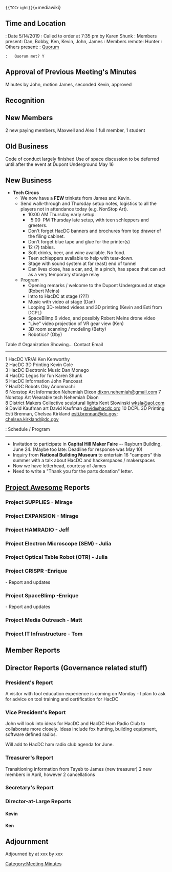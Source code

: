`{{TOCright}}`{=mediawiki}

## Time and Location

:   Date 5/14/2019
:   Called to order at 7:35 pm by Karen Shunk
:   Members present: Dan, Bobby, Ken, Kevin, John, James
:   Members remote: Hunter
:   Others present:
:   [Quorum](Quorum)

    :   Quorum met? Y

## Approval of Previous Meeting's Minutes

Minutes by John, motion James, seconded Kevin, approved

## Recognition

## New Members

2 new paying members, Maxwell and Alex 1 full member, 1 student

## Old Business

Code of conduct largely finished Use of space discussion to be deferred
until after the event at Dupont Underground May 16

## New Business

-   **Tech Circus**
    -   We now have a **FEW** trinkets from James and Kevin.
    -   Send walk-through and Thursday setup notes, logistics to all the
        players not in attendance today (e.g. NonStop Art).
        -   10:00 AM Thursday early setup.
        -     5:00  PM Thursday late setup, with teen schleppers and
            greeters.
        -   Don't forget HacDC banners and brochures from top drawer of
            the filing cabinet.
        -   Don't forget blue tape and glue for the printer(s)
        -   12 (?) tables.
        -   Soft drinks, beer, and wine available. No food.
        -   Teen schleppers available to help with tear-down.
        -   Stage with sound system at far (east) end of tunnel
        -   Dan lives close, has a car, and, in a pinch, has space that
            can act as a very temporary storage relay
    -   Program
        -   Opening remarks / welcome to the Dupont Underground at stage
            (Robert Meins)
        -   Intro to HacDC at stage (???)
        -   Music with video at stage (Dan)
        -   Looping 3D-related videos and 3D printing (Kevin and Esti
            from DCPL)
        -   SpaceBlimp 6 video, and possibly Robert Meins drone video
        -   "Live" video projection of VR gear view (Ken)
        -   3D room scanning / modeling (Betty)
        -   Robotics? (Oby)

  Table \#   Organization                 Showing...          Contact                          Email
  ---------- ---------------------------- ------------------- -------------------------------- ----------------------------------------------
  1          HacDC                        VR/AI               Ken Kenworthy                    
  2          HacDC                        3D Printing         Kevin Cole                       
  3          HacDC                        Electronic Music    Dan Monego                       
  4          HacDC                        Legos for fun       Karen Shunk                      
  5          HacDC                        Information         John Pancoast                    
  ?          HacDC                        Robots              Oby Anomnachi                    
  6          Nonstop Art                  Information         Nehemiah Dixon                   dixon.nehemiah@gmail.com
  7          Nonstop Art                  Wearable tech       Nehemiah Dixon                   
  8          District Makers Collective   sculptural lights   Kent Slowinski                   wksla@aol.com
  9          David Kaufman                art                 David Kaufman                    david@hacdc.org
  10         DCPL                         3D Printing         Esti Brennan, Chelsea Kirkland   esti.brennan@dc.gov; chelsea.kirkland@dc.gov

  : Schedule / Program

------------------------------------------------------------------------

-   Invitation to participate in **Capital Hill Maker Faire** -- Rayburn
    Building, June 24. (Maybe too late: Deadline for response was May
    10)
-   Inquiry from **National Building Museum** to entertain 16 "campers"
    this summer with a talk about HacDC and hackerspaces / makerspaces
-   Now we have letterhead, courtesy of James
-   Need to write a "Thank you for the parts donation" letter.

## [Project Awesome](:Category:Project_Awesome) Reports

### Project SUPPLIES - Mirage

### Project EXPANSION - Mirage

### Project HAMRADIO - Jeff

### Project Electron Microscope (SEM) - Julia

### Project Optical Table Robot (OTR) - Julia

### Project CRISPR -Enrique

\- Report and updates

### Project SpaceBlimp -Enrique

\- Report and updates

### Project Media Outreach - Matt

### Project IT Infrastructure - Tom

## Member Reports

## Director Reports (Governance related stuff)

### President's Report

A visitor with tool education experience is coming on Monday - I plan to
ask for advice on tool training and certification for HacDC

### Vice President's Report

John will look into ideas for HacDC and HacDC Ham Radio Club to
collaborate more closely. Ideas include fox hunting, building equipment,
software defined radios.

Will add to HacDC ham radio club agenda for June.

### Treasurer's Report

Transitioning information from Tayeb to James (new treasurer) 2 new
members in April, however 2 cancellations

### Secretary's Report

### Director-at-Large Reports

#### Kevin

#### Ken

## Adjournment

Adjourned by at xxx by xxx

[Category:Meeting Minutes](Category:Meeting_Minutes)
